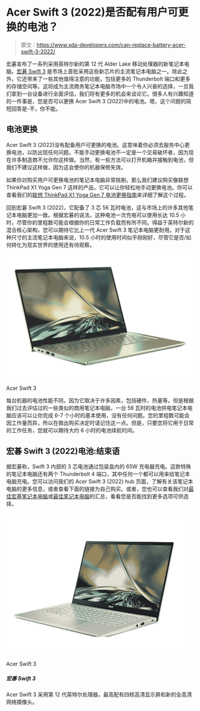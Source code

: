 # Acer Swift 3 (2022)是否配有用户可更换的电池？

> 原文：<https://www.xda-developers.com/can-replace-battery-acer-swift-3-2022/>

宏碁宣布了一系列采用英特尔新的第 12 代 Alder Lake 移动处理器的新笔记本电脑。[宏碁 Swift 3](https://www.xda-developers.com/acer-swift-3-2022) 是市场上首批采用这些新芯片的主流笔记本电脑之一。除此之外，它还带来了一些其他值得注意的功能，包括更多的 Thunderbolt 端口和更多的存储空间等。这将成为主流商务笔记本电脑市场中一个令人兴奋的选择，一旦我们拿到一台设备进行全面评估，我们将有更多的机会来谈论它。很多人有兴趣知道的一件事是，您是否可以更换 Acer Swift 3 (2022)中的电池。嗯，这个问题的简短回答是-不，你不能。

## 电池更换

Acer Swift 3 (2022)没有配备用户可更换的电池。这意味着你必须去服务中心更换电池，以防出现任何问题。不能手动更换电池不一定是一个交易破坏者，因为现在许多制造商不允许你这样做。当然，有一些方法可以打开机箱并接触到电池，但我们不建议这样做，因为这会使你的机器保修失效。

如果你对购买用户可更换电池的笔记本电脑非常挑剔，那么我们建议购买像联想 ThinkPad X1 Yoga Gen 7 这样的产品，它可以让你轻松地手动更换电池。你可以查看我们的[联想 ThinkPad X1 Yoga Gen 7 电池更换指南](https://www.xda-developers.com/lenovo-thinkpad-x1-yoga-gen-7-replace-battery/)来详细了解这个过程。

回到宏碁 Swift 3 (2022)，它配备了 3 芯 56 瓦时电池，这与市场上的许多其他笔记本电脑更加一致。根据宏碁的说法，这种电池一次充电可以使用长达 10.5 小时，尽管你的里程数可能会根据你的日常工作负载而有所不同。得益于英特尔新的混合核心架构，您可以期待它比上一代 Acer Swift 3 笔记本电脑更耐用。对于这种尺寸的主流笔记本电脑来说，10.5 小时的使用时间似乎刚刚好，尽管它是否/如何转化为现实世界的使用还有待观察。

 <picture>![The Acer Swift 3 is a fast laptop with solid specs. You can also upgrade the SSD if you want more speed, but the RAM is soldered.](img/217a08f39274e9c45de3df1239748bd4.png)</picture> 

Acer Swift 3

每台机器的电池性能不同，因为它取决于许多因素，包括硬件、热量等。但是根据我们过去评估过的一些类似的商用笔记本电脑，一台 56 瓦时的电池供电笔记本电脑应该可以让你完成 6-7 个小时的基本使用，没有任何问题。您的里程数可能会因工作量而异，所以在做出购买决定时请记住这一点。但是，只要您将它用于日常的工作任务，您就可以期待大约 6 小时的电池续航时间。

## 宏碁 Swift 3 (2022)电池:结束语

据宏碁称，Swift 3 内部的 3 芯电池通过包装盒内的 65W 充电器充电。这款特殊的笔记本电脑还有两个 Thunderbolt 4 端口，其中任何一个都可以用来给笔记本电脑充电。您可以访问我们的 Acer Swift 3 (2022) hub 页面，了解有关该笔记本电脑的更多信息，或者查看下面的链接为自己购买。或者，您也可以查看我们对[最佳宏基笔记本电脑](https://www.xda-developers.com/best-acer-laptops/)或[最佳笔记本电脑](https://www.xda-developers.com/best-laptops/)的汇总，看看您是否能找到更多选项可供选择。

 <picture>![The Acer Swift 3 is powered by 12th-generation Intel processors, and it comes with up to a Quad HD display and a new Full HD webcam.](img/d0b037c28a0d6df5eabbf0a3f545e9e9.png)</picture> 

Acer Swift 3

##### 宏碁 Swift 3

Acer Swift 3 采用第 12 代英特尔处理器，最高配有四核高清显示屏和新的全高清网络摄像头。